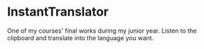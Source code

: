 # InstantTranslator
One of my courses' final works during my  junior year. Listen to the clipboard and translate into the language you want. 

